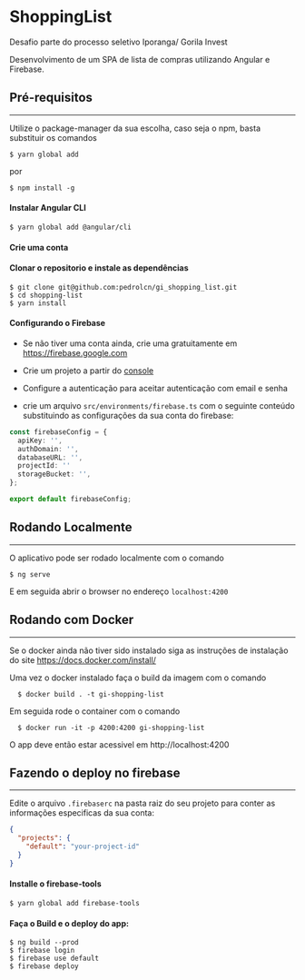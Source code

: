 # ShoppingList

Desafio parte do processo seletivo Iporanga/ Gorila Invest

Desenvolvimento de um SPA de lista de compras utilizando Angular e Firebase.


## Pré-requisitos
-----------

Utilize o package-manager da sua escolha, caso seja o npm, basta substituir os comandos

```shell
$ yarn global add 
```
por

```shell
$ npm install -g
```


#### Instalar Angular CLI

```shell
$ yarn global add @angular/cli
```
#### Crie uma conta 

#### Clonar o repositorio e instale as dependências

```shell
$ git clone git@github.com:pedrolcn/gi_shopping_list.git
$ cd shopping-list
$ yarn install
```
#### Configurando o Firebase

- Se não tiver uma conta ainda, crie uma gratuitamente em https://firebase.google.com
- Crie um projeto a partir do [console](https://console.firebase.google.com)
- Configure a autenticação para aceitar autenticação com email e senha

- crie um arquivo `src/environments/firebase.ts` com o seguinte conteúdo substituindo as configurações da sua conta do firebase:
```typescript
const firebaseConfig = {
  apiKey: '',
  authDomain: '',
  databaseURL: '',
  projectId: ''
  storageBucket: '',
};

export default firebaseConfig;
```

## Rodando Localmente
-----

O aplicativo pode ser rodado localmente com o comando
```shell
$ ng serve
```
E em seguida abrir o browser no endereço `localhost:4200`

## Rodando com Docker
-----

Se o docker ainda não tiver sido instalado siga as instruções de instalação do site https://docs.docker.com/install/ 

Uma vez o docker instalado faça o build da imagem com o comando

```shell
  $ docker build . -t gi-shopping-list
```

Em seguida rode o container com o comando

```shell
  $ docker run -it -p 4200:4200 gi-shopping-list
```
O app deve então estar acessivel em http://localhost:4200 


## Fazendo o deploy no firebase
-----

Edite o arquivo `.firebaserc` na pasta raiz do seu projeto para conter as informações especificas da sua conta:

```json
{
  "projects": {
    "default": "your-project-id"
  }
}
```

#### Installe o  firebase-tools
```shell
$ yarn global add firebase-tools
```

#### Faça o Build e o deploy do app:
```shell
$ ng build --prod
$ firebase login
$ firebase use default
$ firebase deploy
```
